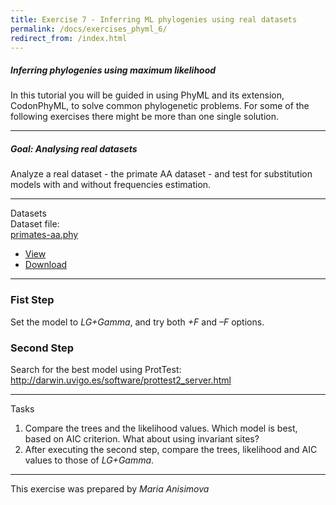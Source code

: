 ```yaml
---
title: Exercise 7 - Inferring ML phylogenies using real datasets
permalink: /docs/exercises_phyml_6/
redirect_from: /index.html
---
```


##### Inferring phylogenies using maximum likelihood
In this tutorial you will be guided in using PhyML and its extension, CodonPhyML, to solve common phylogenetic problems. For some of the following exercises there might be more than one single solution.

---

##### **Goal: Analysing real datasets**

Analyze a real dataset - the primate AA dataset - and test for substitution models with and without frequencies estimation.

---


<div class="panel panel-primary">
    <div class="panel-heading">Datasets</div>
    <div class="panel-body">
        Dataset file: <div class="btn-group">
          <a href="#" class="btn btn-default">primates-aa.phy</a>
          <a href="#" class="btn btn-default dropdown-toggle" data-toggle="dropdown"><span class="caret"></span></a>
          <ul class="dropdown-menu">
            <li><a href="#">View</a></li>
            <li><a href="../../tutorial_data/tutorial01_phyml/primates-aa.phy">Download</a></li>
          </ul>
        </div>
    </div>
</div>

---

### Fist Step

Set the model to <em>LG+Gamma</em>, and try both <em>+F</em> and <em>–F</em> options.

### Second Step

Search for the best model using ProtTest: http://darwin.uvigo.es/software/prottest2_server.html

---


<div class="panel panel-default">
    <div class="panel-heading">Tasks</div>
    <div class="panel-body">
    <ol>
      <li>Compare the trees and the likelihood values. Which model is best, based on AIC criterion.
      What about using invariant sites?</li>
      <li>After executing the second step, compare the trees, likelihood and AIC values to those of <em>LG+Gamma</em>.  
</li>
    </ol>
    </div>
</div>

---

This exercise was prepared by *Maria Anisimova*
